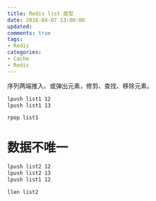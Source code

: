 ```yaml
---
title: Redis list 类型
date: 2016-04-07 13:00:00
updated:
comments: true
tags:
- Redis
categories:
- Cache
- Redis
---
```


序列两端推入、或弹出元素，修剪、查找、移除元素。

```bash
lpush list1 12
lpush list1 13

rpop list1
```

<!--more-->

# 数据不唯一

```bash
lpush list2 12
lpush list2 13
lpush list1 12

llen list2
```
